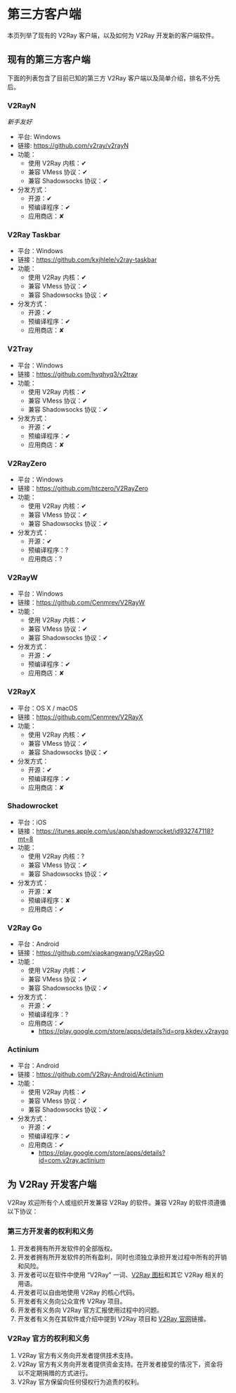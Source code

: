 # 第三方客户端

本页列举了现有的 V2Ray 客户端，以及如何为 V2Ray 开发新的客户端软件。

## 现有的第三方客户端

下面的列表包含了目前已知的第三方 V2Ray 客户端以及简单介绍，排名不分先后。

### V2RayN

*新手友好*

* 平台: Windows
* 链接: https://github.com/v2ray/v2rayN
* 功能：
  * 使用 V2Ray 内核：&#10004;
  * 兼容 VMess 协议：&#10004;
  * 兼容 Shadowsocks 协议：&#10004;
* 分发方式：
  * 开源：&#10004;
  * 预编译程序：&#10004;
  * 应用商店：&#10008;

### V2Ray Taskbar

* 平台：Windows
* 链接：https://github.com/kxjhlele/v2ray-taskbar
* 功能：
  * 使用 V2Ray 内核：&#10004;
  * 兼容 VMess 协议：&#10004;
  * 兼容 Shadowsocks 协议：&#10004;
* 分发方式：
  * 开源：&#10004;
  * 预编译程序：&#10004;
  * 应用商店：&#10008;

### V2Tray

* 平台：Windows
* 链接：https://github.com/hyqhyq3/v2tray
* 功能：
  * 使用 V2Ray 内核：&#10004;
  * 兼容 VMess 协议：&#10004;
  * 兼容 Shadowsocks 协议：&#10004;
* 分发方式：
  * 开源：&#10004;
  * 预编译程序：&#10004;
  * 应用商店：&#10008;

### V2RayZero

* 平台：Windows
* 链接：https://github.com/htczero/V2RayZero
* 功能：
  * 使用 V2Ray 内核：&#10004;
  * 兼容 VMess 协议：&#10004;
  * 兼容 Shadowsocks 协议：&#10004;
* 分发方式：
  * 开源：&#10004;
  * 预编译程序：?
  * 应用商店：?
  
### V2RayW
* 平台：Windows
* 链接：https://github.com/Cenmrev/V2RayW
* 功能：
  * 使用 V2Ray 内核：&#10004;
  * 兼容 VMess 协议：&#10004;
  * 兼容 Shadowsocks 协议：&#10004;
* 分发方式：
  * 开源：&#10004;
  * 预编译程序：&#10004;
  * 应用商店：&#10008;
  
### V2RayX

* 平台：OS X / macOS
* 链接：https://github.com/Cenmrev/V2RayX
* 功能：
  * 使用 V2Ray 内核：&#10004;
  * 兼容 VMess 协议：&#10004;
  * 兼容 Shadowsocks 协议：&#10004;
* 分发方式：
  * 开源：&#10004;
  * 预编译程序：&#10004;
  * 应用商店：&#10008;

### Shadowrocket

* 平台：iOS
* 链接：https://itunes.apple.com/us/app/shadowrocket/id932747118?mt=8
* 功能：
  * 使用 V2Ray 内核：?
  * 兼容 VMess 协议：&#10004;
  * 兼容 Shadowsocks 协议：&#10004;
* 分发方式：
  * 开源：&#10008;
  * 预编译程序：&#10008;
  * 应用商店：&#10004;

### V2Ray Go

* 平台：Android
* 链接：https://github.com/xiaokangwang/V2RayGO
* 功能：
  * 使用 V2Ray 内核：&#10004;
  * 兼容 VMess 协议：&#10004;
  * 兼容 Shadowsocks 协议：&#10004;
* 分发方式：
  * 开源：&#10004;
  * 预编译程序：?
  * 应用商店：&#10004;
    * https://play.google.com/store/apps/details?id=org.kkdev.v2raygo

### Actinium

* 平台：Android
* 链接：https://github.com/V2Ray-Android/Actinium
* 功能：
  * 使用 V2Ray 内核：&#10004;
  * 兼容 VMess 协议：&#10004;
  * 兼容 Shadowsocks 协议：&#10004;
* 分发方式：
  * 开源：&#10004;
  * 预编译程序：&#10004;
  * 应用商店：&#10004;
    * https://play.google.com/store/apps/details?id=com.v2ray.actinium

## 为 V2Ray 开发客户端

V2Ray 欢迎所有个人或组织开发兼容 V2Ray 的软件。兼容 V2Ray 的软件须遵循以下协议：

### 第三方开发者的权利和义务

1. 开发者拥有所开发软件的全部版权。
1. 开发者拥有所开发软件的所有盈利，同时也须独立承担开发过程中所有的开销和风险。
1. 开发者可以在软件中使用 “V2Ray” 一词、[V2Ray 图标](https://github.com/v2ray/manual/blob/master/zh_cn/resources/v2ray_1024.png?raw=true)和其它 V2Ray 相关的用语。
1. 开发者可以自由地使用 V2Ray 的核心代码。
1. 开发者有义务向公众宣传 V2Ray 项目。
1. 开发者有义务向 V2Ray 官方汇报使用过程中的问题。
1. 开发者有义务在其软件或介绍中提到 V2Ray 项目和 [V2Ray 官网](https://www.v2ray.com)链接。

### V2Ray 官方的权利和义务

1. V2Ray 官方有义务向开发者提供技术支持。
1. V2Ray 官方有义务向开发者提供资金支持。在开发者接受的情况下，资金将以不定期捐赠的方式进行。
1. V2Ray 官方保留向任何侵权行为追责的权利。
